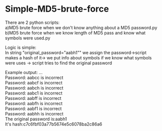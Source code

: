 # Simple-MD5-brute-force  
There are 2 python scripts:  
a)MD5 brute force when we don't know anything about a MD5 password.py  
b)MD5 brute force when we know length of MD5 pass and know what symbols were used.py  
  
Logic is simple:  
In string "original_password="aabh1"" we assign the password->script makes a hash of it-> we put info about symbols if we know what symbols were uses -> script tries to find the original password  
  
Example output: 
...  
Password: aabcc is incorrect  
Password: aabcf is incorrect  
Password: aabch is incorrect  
Password: aabc1 is incorrect  
Password: aabff is incorrect  
Password: aabfh is incorrect  
Password: aabf1 is incorrect  
Password: aabhh is incorrect  
The original password is:aabh1  
It's hash:c7c6fbf03a77b5674e5c6078ba2c86a6  
